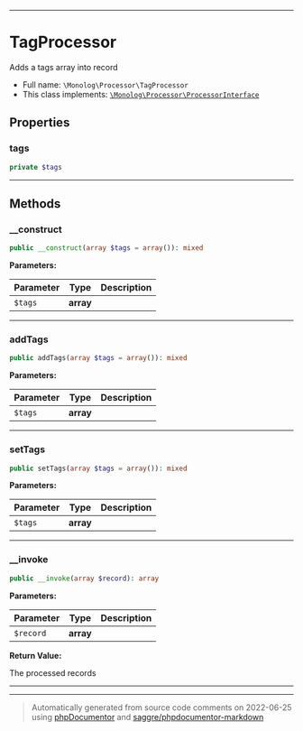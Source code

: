 ***

# TagProcessor

Adds a tags array into record



* Full name: `\Monolog\Processor\TagProcessor`
* This class implements:
[`\Monolog\Processor\ProcessorInterface`](./ProcessorInterface.md)



## Properties


### tags



```php
private $tags
```






***

## Methods


### __construct



```php
public __construct(array $tags = array()): mixed
```








**Parameters:**

| Parameter | Type | Description |
|-----------|------|-------------|
| `$tags` | **array** |  |




***

### addTags



```php
public addTags(array $tags = array()): mixed
```








**Parameters:**

| Parameter | Type | Description |
|-----------|------|-------------|
| `$tags` | **array** |  |




***

### setTags



```php
public setTags(array $tags = array()): mixed
```








**Parameters:**

| Parameter | Type | Description |
|-----------|------|-------------|
| `$tags` | **array** |  |




***

### __invoke



```php
public __invoke(array $record): array
```








**Parameters:**

| Parameter | Type | Description |
|-----------|------|-------------|
| `$record` | **array** |  |


**Return Value:**

The processed records



***


***
> Automatically generated from source code comments on 2022-06-25 using [phpDocumentor](http://www.phpdoc.org/) and [saggre/phpdocumentor-markdown](https://github.com/Saggre/phpDocumentor-markdown)
